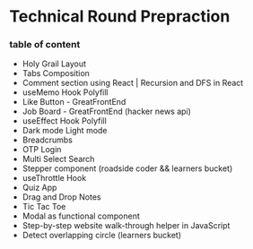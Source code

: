 # Technical Round Prepraction
### table of content


* Holy Grail Layout
* Tabs Composition
* Comment section using React | Recursion and DFS in React
* useMemo Hook Polyfill
* Like Button - GreatFrontEnd
* Job Board - GreatFrontEnd (hacker news api)
* useEffect Hook Polyfill
* Dark mode Light mode 
* Breadcrumbs
* OTP Login 
* Multi Select Search
* Stepper component (roadside coder && learners bucket) 
* useThrottle Hook
* Quiz App
* Drag and Drop Notes
* Tic Tac Toe
* Modal as functional component
* Step-by-step website walk-through helper in JavaScript
* Detect overlapping circle (learners bucket)